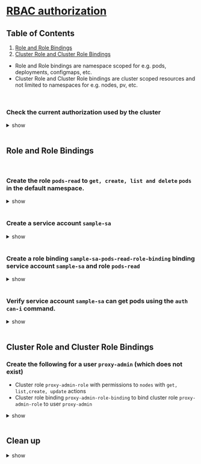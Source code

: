 # [RBAC authorization](https://kubernetes.io/docs/reference/access-authn-authz/rbac/)

## Table of Contents
1. [Role and Role Bindings](#role-and-role-bindings)
2. [Cluster Role and Cluster Role Bindings](#cluster-role-and-cluster-role-bindings)

- Role and Role bindings are namespace scoped for e.g. pods, deployments, configmaps, etc.
- Cluster Role and Cluster Role bindings are cluster scoped resources and not limited to namespaces for e.g. nodes, pv, etc.

<br />

### Check the current authorization used by the cluster 

<details><summary>show</summary><p>

Check the `/etc/kubernetes/manifests/kube-apiserver.yaml` for the `--authorization-mode=Node,RBAC` 

</p></details> 

<br />

## Role and Role Bindings

<br />

### Create the role `pods-read` to `get, create, list and delete` `pods` in the default namespace.

<details><summary>show</summary><p>

```bash
kubectl create role pods-read --verb=get,create,list,delete --resource=pods
```

OR 

```yaml
cat << EOF > pods-read.yaml
apiVersion: rbac.authorization.k8s.io/v1
kind: Role
metadata:
  name: pods-read
rules:
- apiGroups:
  - ""
  resources:
  - pods
  verbs:
  - get
  - create
  - list
  - delete
EOF

kubectl apply -f pods-read.yaml
```

```bash
# verify
kubectl get role pods-read
# NAME        CREATED AT
# pods-read   2021-12-13T01:35:10Z
```

</p></details> 

<br />

### Create a service account `sample-sa`

<details><summary>show</summary><p>

```bash
kubectl create sa sample-sa
```

OR

```yaml
cat << EOF > sample-sa.yaml
apiVersion: v1
kind: ServiceAccount
metadata:
  creationTimestamp: null
  name: sample-sa
EOF

kubectl apply -f sample-sa.yaml
```

```bash
# verify
kubectl get serviceaccount sample-sa
# NAME        SECRETS   AGE
# sample-sa   1         14s
```

</p></details> 

<br />

### Create a role binding `sample-sa-pods-read-role-binding` binding service account `sample-sa` and role `pods-read`

<details><summary>show</summary><p>

```bash
kubectl create rolebinding sample-sa-pods-read-role-binding --serviceaccount=default:sample-sa --role=pods-read
```

OR 

```yaml
cat << EOF > sample-sa-pods-read-role-binding.yaml
apiVersion: rbac.authorization.k8s.io/v1
kind: RoleBinding
metadata:
  creationTimestamp: null
  name: sample-sa-pods-read-role-binding
roleRef:
  apiGroup: rbac.authorization.k8s.io
  kind: Role
  name: pods-read
subjects:
- kind: ServiceAccount
  name: sample-sa
  namespace: default
EOF

kubectl apply -f sample-sa-pods-read-role-binding.yaml
```

```bash
# verify
kubectl get rolebinding sample-sa-pods-read-role-binding
# NAME                               ROLE             AGE
# sample-sa-pods-read-role-binding   Role/pods-read   18s
```

</p></details>

<br />

### Verify service account `sample-sa` can get pods using the `auth can-i` command.

<details><summary>show</summary><p>

```bash
# verify
kubectl auth can-i get pods --as system:serviceaccount:default:sample-sa
# yes
```
</p></details>

<br />

## Cluster Role and Cluster Role Bindings

### Create the following for a user `proxy-admin` (which does not exist)
 - Cluster role `proxy-admin-role` with permissions to `nodes` with `get, list,create, update` actions
 - Cluster role binding `proxy-admin-role-binding` to bind cluster role `proxy-admin-role` to user `proxy-admin`

<details><summary>show</summary><p>

```bash
kubectl create clusterrole proxy-admin-role --resource=nodes --verb=get,list,create,update
kubectl create clusterrolebinding proxy-admin-role-binding --user=proxy-admin --clusterrole=proxy-admin-role
```

```bash
# verify
kubectl auth can-i get nodes --as proxy-admin
# yes
```

</p></details>

<br />

## Clean up 

<details><summary>show</summary><p>

```bash
rm sample-sa-pods-read-role-binding.yaml pods-read.yaml
kubectl delete rolebinding sample-sa-pods-read-role-binding
kubectl delete serviceaccount sample-sa
kubectl delete role pods-read
kubectl delete clusterrolebinding proxy-admin-role-binding
kubectl delete clusterole proxy-admin-role
```

</p></details>
